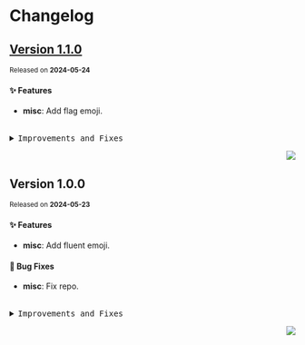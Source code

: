 <a name="readme-top"></a>

# Changelog

## [Version&nbsp;1.1.0](https://github.com/lobehub/fluent-emoji/compare/@lobehub/fluent-emoji-3d@1.0.0...@lobehub/fluent-emoji-3d@1.1.0)
<sup>Released on **2024-05-24**</sup>


#### ✨ Features

- **misc**: Add flag emoji.


<br/>



<details>
<summary><kbd>Improvements and Fixes</kbd></summary>



#### What's improved

* **misc**: Add flag emoji ([19f61d9](https://github.com/lobehub/fluent-emoji/commit/19f61d9))

</details>


<div align="right">

[![](https://img.shields.io/badge/-BACK_TO_TOP-151515?style=flat-square)](#readme-top)

</div>

## Version&nbsp;1.0.0
<sup>Released on **2024-05-23**</sup>


#### ✨ Features

- **misc**: Add fluent emoji.


#### 🐛 Bug Fixes

- **misc**: Fix repo.


<br/>



<details>
<summary><kbd>Improvements and Fixes</kbd></summary>



#### What's improved

* **misc**: Add fluent emoji ([7ed3083](https://github.com/lobehub/fluent-emoji/commit/7ed3083))



#### What's fixed

* **misc**: Fix repo ([514d6b7](https://github.com/lobehub/fluent-emoji/commit/514d6b7))

</details>


<div align="right">

[![](https://img.shields.io/badge/-BACK_TO_TOP-151515?style=flat-square)](#readme-top)

</div>
